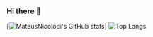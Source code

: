 ### Hi there 👋

<!--
**MateusNicolodi/MateusNicolodi** is a ✨ _special_ ✨ repository because its `README.md` (this file) appears on your GitHub profile.

Here are some ideas to get you started:

- 🔭 I’m currently working on ...
- 🌱 I’m currently learning ...
- 👯 I’m looking to collaborate on ...
- 🤔 I’m looking for help with ...
- 💬 Ask me about ...
- 📫 How to reach me: ...
- 😄 Pronouns: ...
- ⚡ Fun fact: ...
-->

[![MateusNicolodi's GitHub stats](https://github-readme-stats.vercel.app/api?username=MateusNicolodi&show_icons=true&theme=merko)]
![Top Langs](https://github-readme-stats.vercel.app/api/top-langs/?username=MateusNicolodi&layout=compact)
